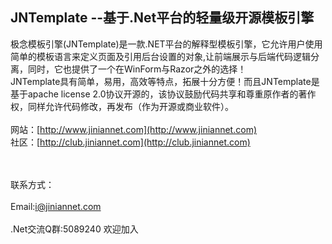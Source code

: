 JNTemplate --基于.Net平台的轻量级开源模板引擎
-----------------------------------
  极念模板引擎(JNTemplate)是一款.NET平台的解释型模板引擎，它允许用户使用简单的模板语言来定义页面及引用后台设置的对象,让前端展示与后端代码逻辑分离，同时，它也提供了一个在WinForm与Razor之外的选择！<br />
  JNTemplate具有简单，易用，高效等特点，拓展十分方便！而且JNTemplate是基于apache license 2.0协议开源的，该协议鼓励代码共享和尊重原作者的著作权，同样允许代码修改，再发布（作为开源或商业软件）。
<br />
<br />
  网站：[http://www.jiniannet.com](http://www.jiniannet.com)<br />
  社区：[http://club.jiniannet.com](http://club.jiniannet.com)<br />

<br /><br />
  联系方式：<br />
<br />
  Email:i@jiniannet.com<br />
<br />
  .Net交流Q群:5089240 欢迎加入<br />
